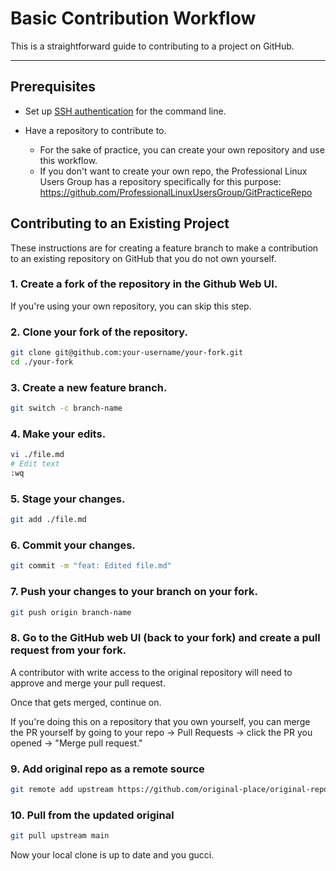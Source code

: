 # Basic Contribution Workflow

This is a straightforward guide to contributing to a project on GitHub.  

---

## Prerequisites

- Set up [SSH authentication](./ssh_for_git.md#ssh-for-github-authentication) for the command line.  

- Have a repository to contribute to.  
    - For the sake of practice, you can create your own repository and use this
      workflow.  
    - If you don't want to create your own repo, the Professional Linux Users Group has a 
      repository specifically for this purpose: 
      <https://github.com/ProfessionalLinuxUsersGroup/GitPracticeRepo>  

## Contributing to an Existing Project
These instructions are for creating a feature branch to make a contribution to an
existing repository on GitHub that you do not own yourself.  

### 1. Create a fork of the repository in the Github Web UI.  

   If you're using your own repository, you can skip this step.  

### 2. Clone your fork of the repository.  
   ```bash
   git clone git@github.com:your-username/your-fork.git
   cd ./your-fork
   ```

### 3. Create a new feature branch.  
   ```bash
   git switch -c branch-name
   ```

### 4. Make your edits.  
   ```bash
   vi ./file.md
   # Edit text
   :wq
   ```

### 5. Stage your changes. 
   ```bash
   git add ./file.md
   ```

### 6. Commit your changes.  
   ```bash
   git commit -m "feat: Edited file.md"
   ```

### 7. Push your changes to **your branch** on **your fork**.  
   ```bash
   git push origin branch-name
   ```

### 8. Go to the GitHub web UI (back to your fork) and create a pull request from your fork.  


   A contributor with write access to the original repository will need to approve and
   merge your pull request.  
   
   Once that gets merged, continue on.  
   
   If you're doing this on a repository that you own yourself, you can merge the PR
   yourself by going to your repo -> Pull Requests -> click the PR you opened -> "Merge pull request."  


### 9. Add original repo as a remote source

   ```bash
   git remote add upstream https://github.com/original-place/original-repo.git
   ```

### 10. Pull from the updated original

   ```bash
   git pull upstream main
   ```

   Now your local clone is up to date and you gucci.  

